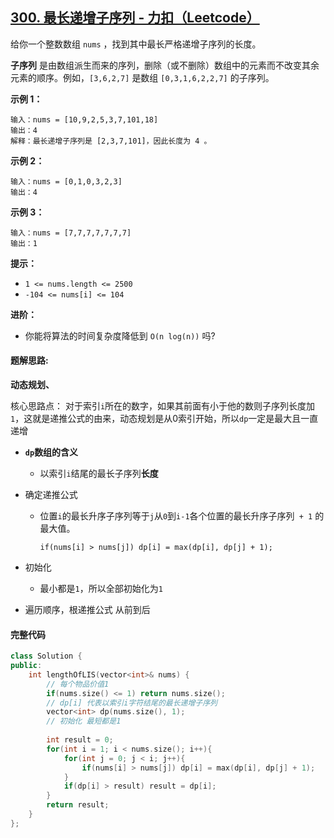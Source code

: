 ## [300. 最长递增子序列 - 力扣（Leetcode）](https://leetcode.cn/problems/longest-increasing-subsequence/description/)

给你一个整数数组 `nums` ，找到其中最长严格递增子序列的长度。

**子序列** 是由数组派生而来的序列，删除（或不删除）数组中的元素而不改变其余元素的顺序。例如，`[3,6,2,7]` 是数组 `[0,3,1,6,2,2,7]` 的子序列。

**示例 1：**

```
输入：nums = [10,9,2,5,3,7,101,18]
输出：4
解释：最长递增子序列是 [2,3,7,101]，因此长度为 4 。
```

**示例 2：**

```
输入：nums = [0,1,0,3,2,3]
输出：4
```

**示例 3：**

```
输入：nums = [7,7,7,7,7,7,7]
输出：1
```

**提示：**

- `1 <= nums.length <= 2500`
- `-104 <= nums[i] <= 104`

**进阶：**

- 你能将算法的时间复杂度降低到 `O(n log(n))` 吗?

#### **题解思路:**

**动态规划、**

核心思路点： 对于索引`i`所在的数字，如果其前面有小于他的数则子序列长度加`1`，这就是递推公式的由来，动态规划是从0索引开始，所以`dp`一定是最大且一直递增

- **`dp`数组的含义**  
  - 以索引`i`结尾的最长子序列**长度**

- 确定递推公式

  - 位置`i`的最长升序子序列等于`j`从`0`到`i-1`各个位置的最长升序子序列` + 1` 的最大值。

    `if(nums[i] > nums[j]) dp[i] = max(dp[i], dp[j] + 1);` 

- 初始化
  - 最小都是`1`，所以全部初始化为`1`

- 遍历顺序，根递推公式  从前到后

#### **完整代码**

```c++
class Solution {
public:
    int lengthOfLIS(vector<int>& nums) {
        // 每个物品价值1
        if(nums.size() <= 1) return nums.size();
        // dp[i] 代表以索引i字符结尾的最长递增子序列
        vector<int> dp(nums.size(), 1);
        // 初始化 最短都是1
        
        int result = 0;
        for(int i = 1; i < nums.size(); i++){
            for(int j = 0; j < i; j++){
                if(nums[i] > nums[j]) dp[i] = max(dp[i], dp[j] + 1); 
            }
            if(dp[i] > result) result = dp[i];
        }
        return result;
    }
};
```

